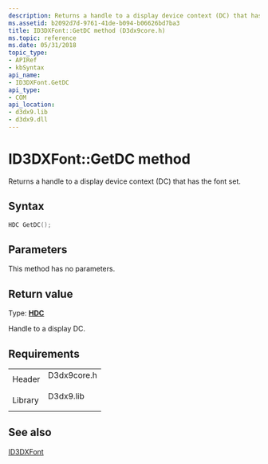 ```yaml
---
description: Returns a handle to a display device context (DC) that has the font set.
ms.assetid: b2092d7d-9761-41de-b094-b06626bd7ba3
title: ID3DXFont::GetDC method (D3dx9core.h)
ms.topic: reference
ms.date: 05/31/2018
topic_type: 
- APIRef
- kbSyntax
api_name: 
- ID3DXFont.GetDC
api_type: 
- COM
api_location: 
- d3dx9.lib
- d3dx9.dll
---
```


# ID3DXFont::GetDC method

Returns a handle to a display device context (DC) that has the font set.

## Syntax


```C++
HDC GetDC();
```



## Parameters

This method has no parameters.

## Return value

Type: **[**HDC**](../winprog/windows-data-types.md)**

Handle to a display DC.

## Requirements



|                    |                                                                                        |
|--------------------|----------------------------------------------------------------------------------------|
| Header<br/>  | <dl> <dt>D3dx9core.h</dt> </dl> |
| Library<br/> | <dl> <dt>D3dx9.lib</dt> </dl>   |



## See also

<dl> <dt>

[ID3DXFont](id3dxfont.md)
</dt> </dl>

 

 

